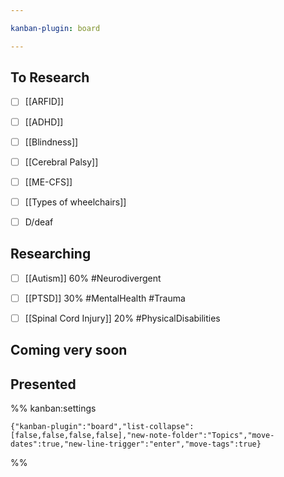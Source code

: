 ```yaml
---

kanban-plugin: board

---
```


## To Research

- [ ] [[ARFID]]
- [ ] [[ADHD]]
- [ ] [[Blindness]]
- [ ] [[Cerebral Palsy]]
- [ ] [[ME-CFS]]
- [ ] [[Types of wheelchairs]]
- [ ] D/deaf


## Researching

- [ ] [[Autism]]
	60%
	#Neurodivergent
- [ ] [[PTSD]]
	30%
	#MentalHealth #Trauma
- [ ] [[Spinal Cord Injury]]
	20%
	#PhysicalDisabilities


## Coming very soon



## Presented





%% kanban:settings
```
{"kanban-plugin":"board","list-collapse":[false,false,false,false],"new-note-folder":"Topics","move-dates":true,"new-line-trigger":"enter","move-tags":true}
```
%%
